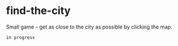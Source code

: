 # find-the-city
Small game - get as close to the city as possible by clicking the map.

``` in progress ```

